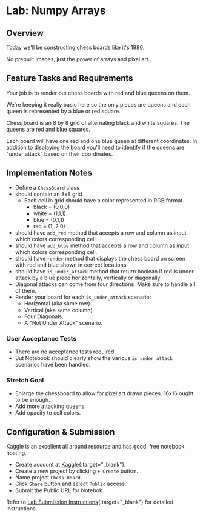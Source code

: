 # Lab: Numpy Arrays

## Overview

Today we'll be constructing chess boards like it's 1980.

No prebuilt images, just the power of arrays and pixel art.

## Feature Tasks and Requirements

Your job is to render out chess boards with red and blue queens on them.

We're keeping it really basic here so the only pieces are queens and each queen is represented by a blue or red square.

Chess board is an 8 by 8 grid of alternating black and white squares. The queens are red and blue squares.

Each board will have one red and one blue queen at different coordinates. In addition to displaying the board you'll need to identify if the queens are "under attack" based on their coordinates.

## Implementation Notes

- Define a `ChessBoard` class
- should contain an 8x8 grid
  - Each cell in grid should have a color represented in RGB format.
    - black = (0,0,0)
    - white = (1,1,1)
    - blue = (0,1,1)
    - red = (1,.2,0)
- should have `add_red` method that accepts a row and column as input which colors corresponding cell.
- should have `add_blue` method that accepts a row and column as input which colors corresponding cell.
- should have `render` method that displays the chess board on screen with red and blue shown in correct locations
- should have `is_under_attack` method that return boolean if red is under attack by a blue piece horizontally, vertically or diagonally
- Diagonal attacks can come from four directions. Make sure to handle all of them.
- Render your board for each `is_under_attack` scenario:
  - Horizontal (aka same row).
  - Vertical (aka same column).
  - Four Diagonals.
  - A "Not Under Attack" scenario.

### User Acceptance Tests

- There are no acceptance tests required.
- But Notebook should clearly show the various `is_under_attack` scenarios have been handled.


### Stretch Goal

- Enlarge the chessboard to allow for pixel art drawn pieces. 16x16 ought to be enough.
- Add more attacking queens.
- Add opacity to cell colors.

## Configuration & Submission

Kaggle is an excellent all around resource and has good, free notebook hosting.

- Create account at [Kaggle](https://www.kaggle.com/){:target="_blank"}.
- Create a new project by clicking `+ Create` button.
- Name project `Chess Board`.
- Click `Share` button and select `Public` access.
- Submit the Public URL for Notebok.

Refer to [Lab Submission Instructions](../../../reference/submission-instructions/labs/){:target="_blank"} for detailed instructions.





